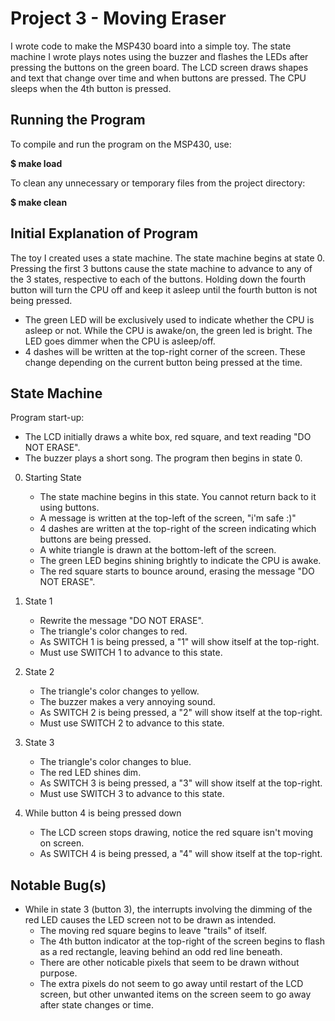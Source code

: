 # Project 3 - Moving Eraser

I wrote code to make the MSP430 board into a simple toy. The state machine I wrote
plays notes using the buzzer and flashes the LEDs after pressing the buttons on the green board.
The LCD screen draws shapes and text that change over time and when buttons are pressed. The CPU
sleeps when the 4th button is pressed.

## Running the Program

To compile and run the program on the MSP430, use:

**$ make load**

To clean any unnecessary or temporary files from the project directory:

**$ make clean**

## Initial Explanation of Program

  The toy I created uses a state machine. The state machine begins at state 0. 
Pressing the first 3 buttons cause the state machine to advance to any of the 3 states, 
respective to each of the buttons. 
Holding down the fourth button will turn the CPU off and keep it asleep until the fourth
button is not being pressed.

  - The green LED will be exclusively used to indicate whether the CPU is asleep or not. While
  the CPU is awake/on, the green led is bright. The LED goes dimmer when the CPU is asleep/off.
  - 4 dashes will be written at the top-right corner of the screen. These change depending on
  the current button being pressed at the time.

## State Machine

Program start-up:
   - The LCD initially draws a white box, red square, and text reading "DO NOT ERASE".
   - The buzzer plays a short song. The program then begins in state 0.

0. Starting State
   - The state machine begins in this state. You cannot return back to it using buttons.
   - A message is written at the top-left of the screen, "i'm safe :)"
   - 4 dashes are written at the top-right of the screen indicating which buttons are being
   pressed.
   - A white triangle is drawn at the bottom-left of the screen.
   - The green LED begins shining brightly to indicate the CPU is awake.
   - The red square starts to bounce around, erasing the message "DO NOT ERASE".
   
1. State 1
   - Rewrite the message "DO NOT ERASE".
   - The triangle's color changes to red.
   - As SWITCH 1 is being pressed, a "1" will show itself at the top-right.
   - Must use SWITCH 1 to advance to this state.
   
2. State 2
   - The triangle's color changes to yellow.
   - The buzzer makes a very annoying sound.
   - As SWITCH 2 is being pressed, a "2" will show itself at the top-right.
   - Must use SWITCH 2 to advance to this state.
   
3. State 3
   - The triangle's color changes to blue.
   - The red LED shines dim.
   - As SWITCH 3 is being pressed, a "3" will show itself at the top-right.
   - Must use SWITCH 3 to advance to this state.

4. While button 4 is being pressed down
   - The LCD screen stops drawing, notice the red square isn't moving on screen.
   - As SWITCH 4 is being pressed, a "4" will show itself at the top-right.
   
## Notable Bug(s)

  - While in state 3 (button 3), the interrupts involving the dimming of the red LED
  causes the LED screen not to be drawn as intended.
    - The moving red square begins to leave "trails" of itself. 
    - The 4th button indicator at the top-right of the screen begins to flash as a 
    red rectangle, leaving behind an odd red line beneath. 
    - There are other noticable pixels that seem to be drawn without purpose. 
    - The extra pixels do not seem to go away until restart of the LCD screen, but
    other unwanted items on the screen seem to go away after state changes or time.
